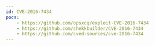 ```yaml
---
id: CVE-2016-7434
pocs:
    - https://github.com/opsxcq/exploit-CVE-2016-7434
    - https://github.com/shekkbuilder/CVE-2016-7434
    - https://github.com/cved-sources/cve-2016-7434
---
```


